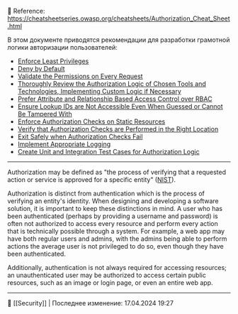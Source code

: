 🔗 Reference: https://cheatsheetseries.owasp.org/cheatsheets/Authorization_Cheat_Sheet.html

В этом документе приводятся рекомендации для разработки грамотной логики авторизации пользователей:

- [Enforce Least Privileges](https://cheatsheetseries.owasp.org/cheatsheets/Authorization_Cheat_Sheet.html#enforce-least-privileges)
- [Deny by Default](https://cheatsheetseries.owasp.org/cheatsheets/Authorization_Cheat_Sheet.html#deny-by-default)
- [Validate the Permissions on Every Request](https://cheatsheetseries.owasp.org/cheatsheets/Authorization_Cheat_Sheet.html#validate-the-permissions-on-every-request)
- [Thoroughly Review the Authorization Logic of Chosen Tools and Technologies, Implementing Custom Logic if Necessary](https://cheatsheetseries.owasp.org/cheatsheets/Authorization_Cheat_Sheet.html#thoroughly-review-the-authorization-logic-of-chosen-tools-and-technologies-implementing-custom-logic-if-necessary)
- [Prefer Attribute and Relationship Based Access Control over RBAC](https://cheatsheetseries.owasp.org/cheatsheets/Authorization_Cheat_Sheet.html#prefer-attribute-and-relationship-based-access-control-over-rbac)
- [Ensure Lookup IDs are Not Accessible Even When Guessed or Cannot Be Tampered With](https://cheatsheetseries.owasp.org/cheatsheets/Authorization_Cheat_Sheet.html#ensure-lookup-ids-are-not-accessible-even-when-guessed-or-cannot-be-tampered-with)
- [Enforce Authorization Checks on Static Resources](https://cheatsheetseries.owasp.org/cheatsheets/Authorization_Cheat_Sheet.html#enforce-authorization-checks-on-static-resources)
- [Verify that Authorization Checks are Performed in the Right Location](https://cheatsheetseries.owasp.org/cheatsheets/Authorization_Cheat_Sheet.html#verify-that-authorization-checks-are-performed-in-the-right-location)
- [Exit Safely when Authorization Checks Fail](https://cheatsheetseries.owasp.org/cheatsheets/Authorization_Cheat_Sheet.html#exit-safely-when-authorization-checks-fail)
- [Implement Appropriate Logging](https://cheatsheetseries.owasp.org/cheatsheets/Authorization_Cheat_Sheet.html#implement-appropriate-logging)
- [Create Unit and Integration Test Cases for Authorization Logic](https://cheatsheetseries.owasp.org/cheatsheets/Authorization_Cheat_Sheet.html#create-unit-and-integration-test-cases-for-authorization-logic)

----
Authorization may be defined as "the process of verifying that a requested action or service is approved for a specific entity" ([NIST](https://csrc.nist.gov/glossary/term/authorization)).

Authorization is distinct from authentication which is the process of verifying an entity's identity. When designing and developing a software solution, it is important to keep these distinctions in mind. A user who has been authenticated (perhaps by providing a username and password) is often not authorized to access every resource and perform every action that is technically possible through a system. For example, a web app may have both regular users and admins, with the admins being able to perform actions the average user is not privileged to do so, even though they have been authenticated.

Additionally, authentication is not always required for accessing resources; an unauthenticated user may be authorized to access certain public resources, such as an image or login page, or even an entire web app.

----
📂 [[Security]] | Последнее изменение: 17.04.2024 19:27